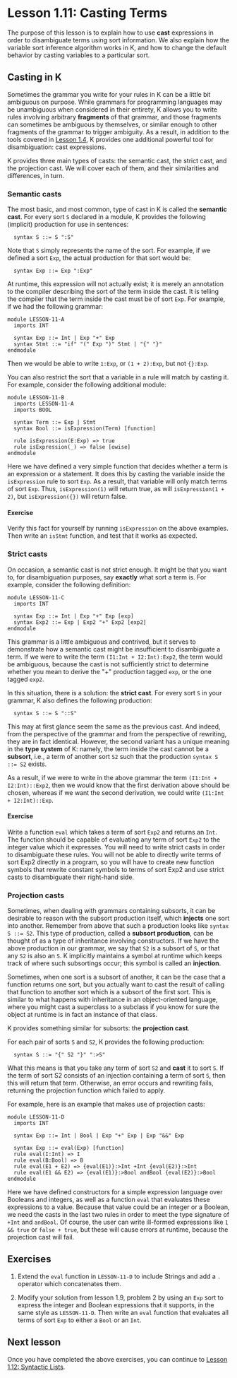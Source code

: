 # Lesson 1.11: Casting Terms

The purpose of this lesson is to explain how to use **cast** expressions in
order to disambiguate terms using sort information. We also explain how the 
variable sort inference algorithm works in K, and how to change the default
behavior by casting variables to a particular sort.

## Casting in K

Sometimes the grammar you write for your rules in K can be a little bit
ambiguous on purpose. While grammars for programming languages may be
unambiguous when considered in their entirety, K allows you to write rules
involving arbitrary **fragments** of that grammar, and those fragments can
sometimes be ambiguous by themselves, or similar enough to other fragments
of the grammar to trigger ambiguity. As a result, in addition to the tools
covered in [Lesson 1.4](../04_disambiguation/README.md), K provides one
additional powerful tool for disambiguation: cast expressions.

K provides three main types of casts: the semantic cast, the strict cast, and
the projection cast. We will cover each of them, and their similarities and
differences, in turn.

### Semantic casts

The most basic, and most common, type of cast in K is called the
**semantic cast**. For every sort `S` declared in a module, K provides the
following (implicit) production for use in sentences:

```
  syntax S ::= S ":S"
```

Note that `S` simply represents the name of the sort. For example, if we 
defined a sort `Exp`, the actual production for that sort would be:

```
  syntax Exp ::= Exp ":Exp"
```

At runtime, this expression will not actually exist; it is merely an annotation
to the compiler describing the sort of the term inside the cast. It is telling
the compiler that the term inside the cast must be of sort `Exp`. For example,
if we had the following grammar:

```k
module LESSON-11-A
  imports INT

  syntax Exp ::= Int | Exp "+" Exp
  syntax Stmt ::= "if" "(" Exp ")" Stmt | "{" "}"
endmodule
```

Then we would be able to write `1:Exp`, or `(1 + 2):Exp`, but not `{}:Exp`.

You can also restrict the sort that a variable in a rule will match by casting
it. For example, consider the following additional module:

```k
module LESSON-11-B
  imports LESSON-11-A
  imports BOOL

  syntax Term ::= Exp | Stmt
  syntax Bool ::= isExpression(Term) [function]

  rule isExpression(E:Exp) => true
  rule isExpression(_) => false [owise]
endmodule
```

Here we have defined a very simple function that decides whether a term is
an expression or a statement. It does this by casting the variable inside the
`isExpression` rule to sort `Exp`. As a result, that variable will only match terms
of sort `Exp`. Thus, `isExpression(1)` will return true, as will `isExpression(1 + 2)`, but
`isExpression({})` will return false.

#### Exercise

Verify this fact for yourself by running `isExpression` on the above examples. Then
write an `isStmt` function, and test that it works as expected.

### Strict casts

On occasion, a semantic cast is not strict enough. It might be that you want
to, for disambiguation purposes, say **exactly** what sort a term is. For
example, consider the following definition:

```k
module LESSON-11-C
  imports INT

  syntax Exp ::= Int | Exp "+" Exp [exp]
  syntax Exp2 ::= Exp | Exp2 "+" Exp2 [exp2]
endmodule
```

This grammar is a little ambiguous and contrived, but it serves to demonstrate
how a semantic cast might be insufficient to disambiguate a term. If we were 
to write the term `(I1:Int + I2:Int):Exp2`, the term would be ambiguous,
because the cast is not sufficiently strict to determine whether you mean
to derive the "+" production tagged `exp`, or the one tagged `exp2`.

In this situation, there is a solution: the **strict cast**. For every sort
`S` in your grammar, K also defines the following production:

```
  syntax S ::= S "::S"
```

This may at first glance seem the same as the previous cast. And indeed,
from the perspective of the grammar and from the perspective of rewriting,
they are in fact identical. However, the second variant has a unique meaning
in the **type system** of K: namely, the term inside the cast cannot be a
**subsort**, i.e., a term of another sort `S2` such that the production
`syntax S ::= S2` exists.

As a result, if we were to write in the above grammar the term
`(I1:Int + I2:Int)::Exp2`, then we would know that the first derivation above
should be chosen, whereas if we want the second derivation, we could write
`(I1:Int + I2:Int)::Exp`.

#### Exercise

Write a function `eval` which takes a term of sort `Exp2` and returns an `Int`.
The function should be capable of evaluating any term of sort `Exp2` to the
integer value which it expresses. You will need to write strict casts in order
to disambiguate these rules. You will not be able to directly write terms of
sort Exp2 directly in a program, so you will have to create new function
symbols that rewrite constant symbols to terms of sort Exp2 and use strict
casts to disambiguate their right-hand side.

### Projection casts

Sometimes, when dealing with grammars containing subsorts, it can be desirable
to reason with the subsort production itself, which **injects** one sort into
another. Remember from above that such a production looks like
`syntax S ::= S2`. This type of production, called a **subsort production**,
can be thought of as a type of inheritance involving constructors. If we have
the above production in our grammar, we say that `S2` is a subsort of `S`,
or that any `S2` is also an `S`. K implicitly maintains a symbol at runtime
which keeps track of where such subsortings occur; this symbol is called
an **injection**.

Sometimes, when one sort is a subsort of another, it can be the case that
a function returns one sort, but you actually want to cast the result of 
calling that function to another sort which is a subsort of the first sort.
This is similar to what happens with inheritance in an object-oriented
language, where you might cast a superclass to a subclass if you know for
sure the object at runtime is in fact an instance of that class.

K provides something similar for subsorts: the **projection cast**.

For each pair of sorts `S` and `S2`, K provides the following production:

```
  syntax S ::= "{" S2 "}" ":>S"
```

What this means is that you take any term of sort `S2` and **cast** it to sort
`S`. If the term of sort S2 consists of an injection containing a term of sort
`S`, then this will return that term. Otherwise, an error occurs and rewriting
fails, returning the projection function which failed to apply.

For example, here is an example that makes use of projection casts:

```k
module LESSON-11-D
  imports INT

  syntax Exp ::= Int | Bool | Exp "+" Exp | Exp "&&" Exp

  syntax Exp ::= eval(Exp) [function]
  rule eval(I:Int) => I
  rule eval(B:Bool) => B
  rule eval(E1 + E2) => {eval(E1)}:>Int +Int {eval(E2)}:>Int
  rule eval(E1 && E2) => {eval(E1)}:>Bool andBool {eval(E2)}:>Bool
endmodule
```

Here we have defined constructors for a simple expression language over
Booleans and integers, as well as a function `eval` that evaluates these
expressions to a value. Because that value could be an integer or a Boolean,
we need the casts in the last two rules in order to meet the type signature of
`+Int` and `andBool`. Of course, the user can write ill-formed expressions like
`1 && true` or `false + true`, but these will cause errors at runtime, because
the projection cast will fail.

## Exercises

1. Extend the `eval` function in `LESSON-11-D` to include Strings and add a `.`
operator which concatenates them.

2. Modify your solution from lesson 1.9, problem 2 by using an `Exp` sort to
express the integer and Boolean expressions that it supports, in the same style
as `LESSON-11-D`. Then write an `eval` function that evaluates all terms of
sort `Exp` to either a `Bool` or an `Int`.

## Next lesson

Once you have completed the above exercises, you can continue to
[Lesson 1.12: Syntactic Lists](../12_syntactic_lists/README.md).
